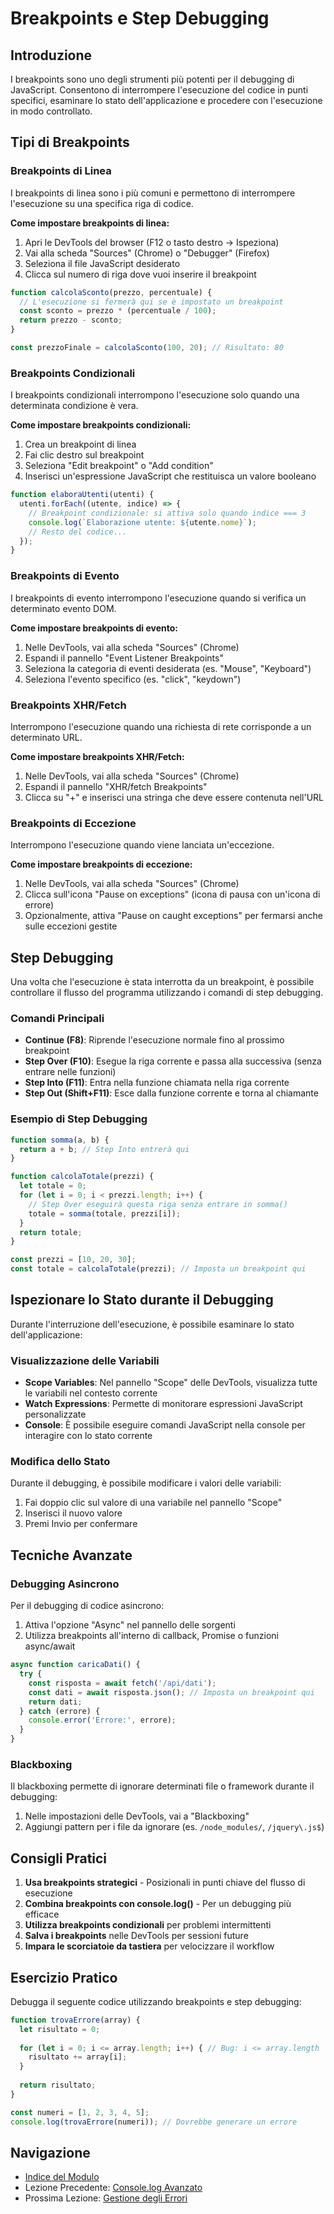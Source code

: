 # Breakpoints e Step Debugging

## Introduzione

I breakpoints sono uno degli strumenti più potenti per il debugging di JavaScript. Consentono di interrompere l'esecuzione del codice in punti specifici, esaminare lo stato dell'applicazione e procedere con l'esecuzione in modo controllato.

## Tipi di Breakpoints

### Breakpoints di Linea

I breakpoints di linea sono i più comuni e permettono di interrompere l'esecuzione su una specifica riga di codice.

**Come impostare breakpoints di linea:**

1. Apri le DevTools del browser (F12 o tasto destro → Ispeziona)
2. Vai alla scheda "Sources" (Chrome) o "Debugger" (Firefox)
3. Seleziona il file JavaScript desiderato
4. Clicca sul numero di riga dove vuoi inserire il breakpoint

```javascript
function calcolaSconto(prezzo, percentuale) {
  // L'esecuzione si fermerà qui se è impostato un breakpoint
  const sconto = prezzo * (percentuale / 100);
  return prezzo - sconto;
}

const prezzoFinale = calcolaSconto(100, 20); // Risultato: 80
```

### Breakpoints Condizionali

I breakpoints condizionali interrompono l'esecuzione solo quando una determinata condizione è vera.

**Come impostare breakpoints condizionali:**

1. Crea un breakpoint di linea
2. Fai clic destro sul breakpoint
3. Seleziona "Edit breakpoint" o "Add condition"
4. Inserisci un'espressione JavaScript che restituisca un valore booleano

```javascript
function elaboraUtenti(utenti) {
  utenti.forEach((utente, indice) => {
    // Breakpoint condizionale: si attiva solo quando indice === 3
    console.log(`Elaborazione utente: ${utente.nome}`);
    // Resto del codice...
  });
}
```

### Breakpoints di Evento

I breakpoints di evento interrompono l'esecuzione quando si verifica un determinato evento DOM.

**Come impostare breakpoints di evento:**

1. Nelle DevTools, vai alla scheda "Sources" (Chrome)
2. Espandi il pannello "Event Listener Breakpoints"
3. Seleziona la categoria di eventi desiderata (es. "Mouse", "Keyboard")
4. Seleziona l'evento specifico (es. "click", "keydown")

### Breakpoints XHR/Fetch

Interrompono l'esecuzione quando una richiesta di rete corrisponde a un determinato URL.

**Come impostare breakpoints XHR/Fetch:**

1. Nelle DevTools, vai alla scheda "Sources" (Chrome)
2. Espandi il pannello "XHR/fetch Breakpoints"
3. Clicca su "+" e inserisci una stringa che deve essere contenuta nell'URL

### Breakpoints di Eccezione

Interrompono l'esecuzione quando viene lanciata un'eccezione.

**Come impostare breakpoints di eccezione:**

1. Nelle DevTools, vai alla scheda "Sources" (Chrome)
2. Clicca sull'icona "Pause on exceptions" (icona di pausa con un'icona di errore)
3. Opzionalmente, attiva "Pause on caught exceptions" per fermarsi anche sulle eccezioni gestite

## Step Debugging

Una volta che l'esecuzione è stata interrotta da un breakpoint, è possibile controllare il flusso del programma utilizzando i comandi di step debugging.

### Comandi Principali

- **Continue (F8)**: Riprende l'esecuzione normale fino al prossimo breakpoint
- **Step Over (F10)**: Esegue la riga corrente e passa alla successiva (senza entrare nelle funzioni)
- **Step Into (F11)**: Entra nella funzione chiamata nella riga corrente
- **Step Out (Shift+F11)**: Esce dalla funzione corrente e torna al chiamante

### Esempio di Step Debugging

```javascript
function somma(a, b) {
  return a + b; // Step Into entrerà qui
}

function calcolaTotale(prezzi) {
  let totale = 0;
  for (let i = 0; i < prezzi.length; i++) {
    // Step Over eseguirà questa riga senza entrare in somma()
    totale = somma(totale, prezzi[i]);
  }
  return totale;
}

const prezzi = [10, 20, 30];
const totale = calcolaTotale(prezzi); // Imposta un breakpoint qui
```

## Ispezionare lo Stato durante il Debugging

Durante l'interruzione dell'esecuzione, è possibile esaminare lo stato dell'applicazione:

### Visualizzazione delle Variabili

- **Scope Variables**: Nel pannello "Scope" delle DevTools, visualizza tutte le variabili nel contesto corrente
- **Watch Expressions**: Permette di monitorare espressioni JavaScript personalizzate
- **Console**: È possibile eseguire comandi JavaScript nella console per interagire con lo stato corrente

### Modifica dello Stato

Durante il debugging, è possibile modificare i valori delle variabili:

1. Fai doppio clic sul valore di una variabile nel pannello "Scope"
2. Inserisci il nuovo valore
3. Premi Invio per confermare

## Tecniche Avanzate

### Debugging Asincrono

Per il debugging di codice asincrono:

1. Attiva l'opzione "Async" nel pannello delle sorgenti
2. Utilizza breakpoints all'interno di callback, Promise o funzioni async/await

```javascript
async function caricaDati() {
  try {
    const risposta = await fetch('/api/dati');
    const dati = await risposta.json(); // Imposta un breakpoint qui
    return dati;
  } catch (errore) {
    console.error('Errore:', errore);
  }
}
```

### Blackboxing

Il blackboxing permette di ignorare determinati file o framework durante il debugging:

1. Nelle impostazioni delle DevTools, vai a "Blackboxing"
2. Aggiungi pattern per i file da ignorare (es. `/node_modules/`, `/jquery\.js$`)

## Consigli Pratici

1. **Usa breakpoints strategici** - Posizionali in punti chiave del flusso di esecuzione
2. **Combina breakpoints con console.log()** - Per un debugging più efficace
3. **Utilizza breakpoints condizionali** per problemi intermittenti
4. **Salva i breakpoints** nelle DevTools per sessioni future
5. **Impara le scorciatoie da tastiera** per velocizzare il workflow

## Esercizio Pratico

Debugga il seguente codice utilizzando breakpoints e step debugging:

```javascript
function trovaErrore(array) {
  let risultato = 0;
  
  for (let i = 0; i <= array.length; i++) { // Bug: i <= array.length
    risultato += array[i];
  }
  
  return risultato;
}

const numeri = [1, 2, 3, 4, 5];
console.log(trovaErrore(numeri)); // Dovrebbe generare un errore
```

## Navigazione

- [Indice del Modulo](../README.md)
- Lezione Precedente: [Console.log Avanzato](./02_Console_Avanzato.md)
- Prossima Lezione: [Gestione degli Errori](./04_Gestione_Errori.md)